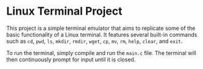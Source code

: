 # Linux Terminal Project

This project is a simple terminal emulator that aims to replicate some of the basic functionality of a Linux terminal. It features several built-in commands such as `cd`, `pwd`, `ls`, `mkdir`, `rmdir`, `wget`, `cp`, `mv`, `rm`, `help`, `clear`, and `exit`.

To run the terminal, simply compile and run the `main.c` file. The terminal will then continuously prompt for input until it is closed.
